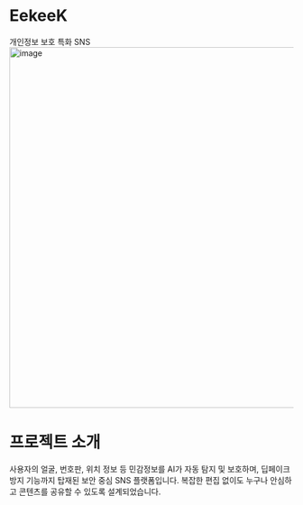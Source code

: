 # EekeeK
개인정보 보호 특화 SNS
<img width="640" alt="image" src="https://github.com/user-attachments/assets/5d8d1adf-ddc6-4803-a5ec-1275e93b6111" />

# 프로젝트 소개
사용자의 얼굴, 번호판, 위치 정보 등 민감정보를 AI가 자동 탐지 및 보호하며, 딥페이크 방지 기능까지 탑재된 보안 중심 SNS 플랫폼입니다. 
복잡한 편집 없이도 누구나 안심하고 콘텐츠를 공유할 수 있도록 설계되었습니다.
